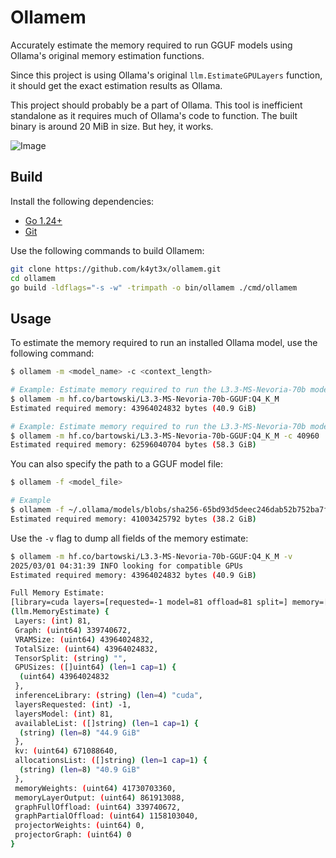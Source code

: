 # Ollamem

Accurately estimate the memory required to run GGUF models using Ollama's original memory estimation functions.

Since this project is using Ollama's original `llm.EstimateGPULayers` function, it should get the exact estimation results as Ollama.

This project should probably be a part of Ollama. This tool is inefficient standalone as it requires much of Ollama's code to function. The built binary is around 20 MiB in size. But hey, it works.

![Image](https://github.com/user-attachments/assets/052fca4d-b43b-444f-aa8b-589cac0aeb8f)

## Build

Install the following dependencies:

- [Go 1.24+](https://golang.org/dl/)
- [Git](https://git-scm.com/downloads)

Use the following commands to build Ollamem:

```bash
git clone https://github.com/k4yt3x/ollamem.git
cd ollamem
go build -ldflags="-s -w" -trimpath -o bin/ollamem ./cmd/ollamem
```

## Usage

To estimate the memory required to run an installed Ollama model, use the following command:

```bash
$ ollamem -m <model_name> -c <context_length>

# Example: Estimate memory required to run the L3.3-MS-Nevoria-70b model with a context length of 2048
$ ollamem -m hf.co/bartowski/L3.3-MS-Nevoria-70b-GGUF:Q4_K_M
Estimated required memory: 43964024832 bytes (40.9 GiB)

# Example: Estimate memory required to run the L3.3-MS-Nevoria-70b model with a context length of 40960
$ ollamem -m hf.co/bartowski/L3.3-MS-Nevoria-70b-GGUF:Q4_K_M -c 40960
Estimated required memory: 62596040704 bytes (58.3 GiB)
```

You can also specify the path to a GGUF model file:

```bash
$ ollamem -f <model_file>

# Example
$ ollamem -f ~/.ollama/models/blobs/sha256-65bd93d5deec246dab52b752ba7f37182a1aedb69bd1be364979abe087905363
Estimated required memory: 41003425792 bytes (38.2 GiB)
```

Use the `-v` flag to dump all fields of the memory estimate:

```bash
$ ollamem -m hf.co/bartowski/L3.3-MS-Nevoria-70b-GGUF:Q4_K_M -v
2025/03/01 04:31:39 INFO looking for compatible GPUs
Estimated required memory: 43964024832 bytes (40.9 GiB)

Full Memory Estimate:
[library=cuda layers=[requested=-1 model=81 offload=81 split=] memory=[available=[44.9 GiB] gpu_overhead=0 B required=[full=40.9 GiB partial=40.9 GiB kv=640.0 MiB allocations=[40.9 GiB]] weights=[total=38.9 GiB repeating=38.1 GiB nonrepeating=822.0 MiB] graph=[full=324.0 MiB partial=1.1 GiB]]]
(llm.MemoryEstimate) {
 Layers: (int) 81,
 Graph: (uint64) 339740672,
 VRAMSize: (uint64) 43964024832,
 TotalSize: (uint64) 43964024832,
 TensorSplit: (string) "",
 GPUSizes: ([]uint64) (len=1 cap=1) {
  (uint64) 43964024832
 },
 inferenceLibrary: (string) (len=4) "cuda",
 layersRequested: (int) -1,
 layersModel: (int) 81,
 availableList: ([]string) (len=1 cap=1) {
  (string) (len=8) "44.9 GiB"
 },
 kv: (uint64) 671088640,
 allocationsList: ([]string) (len=1 cap=1) {
  (string) (len=8) "40.9 GiB"
 },
 memoryWeights: (uint64) 41730703360,
 memoryLayerOutput: (uint64) 861913088,
 graphFullOffload: (uint64) 339740672,
 graphPartialOffload: (uint64) 1158103040,
 projectorWeights: (uint64) 0,
 projectorGraph: (uint64) 0
}
```
